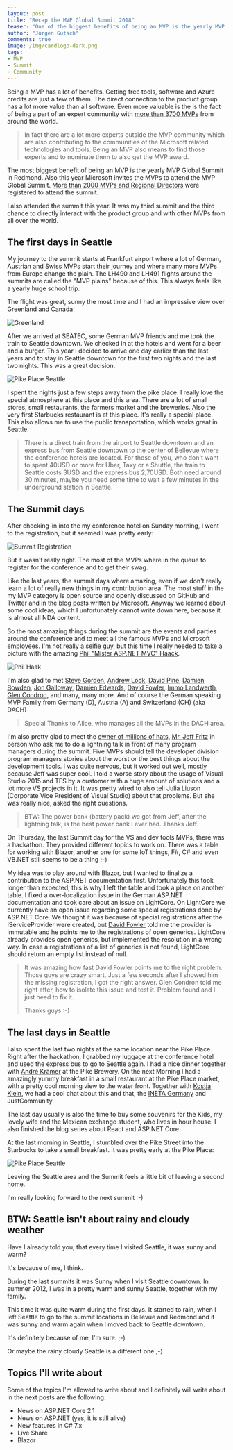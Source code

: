 ```yaml
---
layout: post
title: "Recap the MVP Global Summit 2018"
teaser: "One of the biggest benefits of being an MVP is the yearly MVP Global Summit in Redmond. Also this year Microsoft invites the MVPs to attend the MVP Global Summit. More than 2000 MVPs and Regional Directors were registered to attend this summit. I also attended the summit this year. It was my third summit and the third chance to interact with the product group and with other MVPs from all over the world."
author: "Jürgen Gutsch"
comments: true
image: /img/cardlogo-dark.png
tags: 
- MVP
- Summit
- Community
---
```


Being a MVP has a lot of benefits. Getting free tools, software and Azure credits are just a few of them. The direct connection to the product group has a lot more value than all software. Even more valuable is the is the fact of being a part of an expert community with [more than 3700 MVPs](https://mvp.microsoft.com/en-us/MvpSearch?kw=&x=16&y=12) from around the world. 

> In fact there are a lot more experts outside the MVP community which are also contributing to the communities of the Microsoft related technologies and tools. Being an MVP also means to find those experts and to nominate them to also get the MVP award. 

The most biggest benefit of being an MVP is the yearly MVP Global Summit in Redmond. Also this year Microsoft invites the MVPs to attend the MVP Global Summit. [More than 2000 MVPs and Regional Directors](https://blogs.msdn.microsoft.com/mvpawardprogram/2018/02/28/get-ready-for-the-summit/) were registered to attend the summit.

I also attended the summit this year. It was my third summit and the third chance to directly interact with the product group and with other MVPs from all over the world.

## The first days in Seattle

My journey to the summit starts at Frankfurt airport where a lot of German, Austrian and Swiss MVPs start their journey and where many more MVPs from Europe change the plain. The LH490 and LH491 flights around the summits are called the "MVP plains" because of this. This always feels like a yearly huge school trip.

The flight was great, sunny the most time and I had an impressive view over Greenland and Canada:

![Greenland]({{site.baseurl}}/img/summit2018/summit001.jpg)

After we arrived at SEATEC, some German MVP friends and me took the train to Seattle downtown. We checked in at the hotels and went for a beer and a burger. This year I decided to arrive one day earlier than the last years and to stay in Seattle downtown for the first two nights and the last two nights. This was a great decision. 

![Pike Place Seattle]({{site.baseurl}}/img/summit2018/summit002.jpg)

I spent the nights just a few steps away from the pike place. I really love the special atmosphere at this place and this area. There are a lot of small stores, small restaurants, the farmers market and the breweries. Also the very first Starbucks restaurant is at this place. It's really a special place. This also allows me to use the public transportation, which works great in Seattle. 

> There is a direct train from the airport to Seattle downtown and an express bus from Seattle downtown to the center of Bellevue where the conference hotels are located. For those of you, who don't want to spent 40USD or more for Uber, Taxy or a Shuttle, the train to Seattle costs 3USD and the express bus 2,70USD. Both need around 30 minutes, maybe you need some time to wait a few minutes in the underground station in Seattle. 

## The Summit days

After checking-in into the my conference hotel on Sunday morning, I went to the registration, but it seemed I was pretty early:

![Summit Registration]({{site.baseurl}}/img/summit2018/summit004.jpg)

But it wasn't really right. The most of the MVPs where in the queue to register for the conference and to get their swag.

Like the last years, the summit days where amazing, even if we don't really learn a lot of really new things in my contribution area. The most stuff in the my MVP category is open source and openly discussed on GitHub and Twitter and in the blog posts written by Microsoft. Anyway we learned about some cool ideas, which I unfortunately cannot write down here, because it is almost all NDA content.

So the most amazing things during the summit are the events and parties around the conference and to meet all the famous MVPs and Microsoft employees. I'm not really a selfie guy, but this time I really needed to take a picture with the amazing [Phil "Mister ASP.NET MVC" Haack](https://twitter.com/haacked).

![Phil Haak]({{site.baseurl}}/img/summit2018/summit005.jpg)

I'm also glad to met [Steve Gorden](https://www.stevejgordon.co.uk/), [Andrew Lock](https://andrewlock.net/), [David Pine](https://davidpine.net/), [Damien Bowden](https://damienbod.com/), [Jon Galloway](https://twitter.com/jongalloway), [Damien Edwards](https://twitter.com/DamianEdwards), [David Fowler](https://twitter.com/davidfowl), [Immo Landwerth](https://twitter.com/terrajobst), [Glen Condron](https://twitter.com/condrong), and many, many more. And of course the German speaking MVP Family from Germany (D), Austria (A) and Switzerland (CH) (aka DACH)

>  Special Thanks to Alice, who manages all the MVPs in the DACH area. 

I'm also pretty glad to meet the [owner of millions of hats](http://jeffreyfritz.com/), [Mr. Jeff Fritz](https://twitter.com/csharpfritz) in person who ask me to do a lightning talk in front of many program managers during the summit. Five MVPs should tell the developer division program managers stories about the worst or the best things about the development tools. I was quite nervous, but it worked out well, mostly because Jeff was super cool. I told a worse story about the usage of Visual Studio 2015 and TFS by a customer with a huge amount of solutions and a lot more VS projects in it. It was pretty wired to also tell Julia Liuson (Corporate Vice President of Visual Studio) about that problems. But she was really nice, asked the right questions.

> BTW: The power bank (battery pack) we got from Jeff, after the lightning talk, is the best power bank I ever had. Thanks Jeff. 

On Thursday, the last Summit day for the VS and dev tools MVPs, there was a hackathon. They provided different topics to work on. There was a table for working with Blazor, another one for some IoT things, F#, C# and even VB.NET still seems to be a thing ;-)

My idea was to play around with Blazor, but I wanted to finalize a contribution to the ASP.NET documentation first. Unfortunately this took longer than expected, this is why I left the table and took a place on another table. I fixed a over-localization issue in the German ASP.NET documentation and took care about an issue on LightCore. On LightCore we currently have an open issue regarding some special  registrations done by ASP.NET Core. We thought it was because of special registrations after the IServiceProvider were created, but [David Fowler](https://twitter.com/davidfowl) told me the provider is immutable and he points me to the registrations of open generics. LightCore already provides open generics, but implemented the resolution in a wrong way. In case a registrations of a list of generics is not found, LightCore should return an empty list instead of null.

> It was amazing how fast David Fowler points me to the right problem. Those guys are crazy smart. Just a few seconds after I showed him the missing registration, I got the right answer. Glen Condron told me right after, how to isolate this issue and test it. Problem found and I just need to fix it.
>
> Thanks guys :-)

## The last days in Seattle

I also spent the last two nights at the same location near the Pike Place. Right after the hackathon, I grabbed my luggage at the conference hotel and used the express bus to go to Seattle again. I had a nice dinner together with [André Krämer](https://twitter.com/codemurai) at the Pike Brewery. On the next Morning I had a amazingly yummy breakfast in a small restaurant at the Pike Place market, with a pretty cool morning view to the water front. Together with [Kostja Klein](https://twitter.com/KostjaKlein), we had a cool chat about this and that, the [INETA Germany](www.ineta-germany.org/) and JustCommunity.

The last day usually is also the time to buy some souvenirs for the Kids, my lovely wife and the Mexican exchange student, who lives in hour house. I also finished the blog series about React and ASP.NET Core.

At the last morning in Seattle, I stumbled over the Pike Street into the Starbucks to take a small breakfast. It was pretty early at the Pike Place:

![Pike Place Seattle]({{site.baseurl}}/img/summit2018/summit006.jpg)

Leaving the Seattle area and the Summit feels a little bit of leaving a second home. 

I'm really looking forward to the next summit :-)

## BTW: Seattle isn't about rainy and cloudy weather

Have I already told you, that every time I visited Seattle, it was sunny and warm? 

It's because of me, I think.

During the last summits it was Sunny when I visit Seattle downtown. In summer 2012, I was in a pretty warm and sunny Seattle, together with my family. 

This time it was quite warm during the first days. It started to rain, when I left Seattle to go to the summit locations in Bellevue and Redmond and it was sunny and warm again when I moved back to Seattle downtown.

It's definitely because of me, I'm sure. ;-)

Or maybe the rainy cloudy Seattle is a different one ;-)

## Topics I'll write about

Some of the topics I'm allowed to write about and I definitely will write about in the next posts are the following:

- News on ASP.NET Core 2.1
- News on ASP.NET (yes, it is still alive)
- New features in C# 7.x
- Live Share
- Blazor

